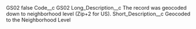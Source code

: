 <?xml version="1.0" encoding="UTF-8"?>
<CustomMetadata xmlns="http://soap.sforce.com/2006/04/metadata" xmlns:xsi="http://www.w3.org/2001/XMLSchema-instance" xmlns:xsd="http://www.w3.org/2001/XMLSchema">
    <label>GS02</label>
    <protected>false</protected>
    <values>
        <field>Code__c</field>
        <value xsi:type="xsd:string">GS02</value>
    </values>
    <values>
        <field>Long_Description__c</field>
        <value xsi:type="xsd:string">The record was geocoded down to neighborhood level (Zip+2 for US).</value>
    </values>
    <values>
        <field>Short_Description__c</field>
        <value xsi:type="xsd:string">Geocoded to the Neighborhood Level</value>
    </values>
</CustomMetadata>
